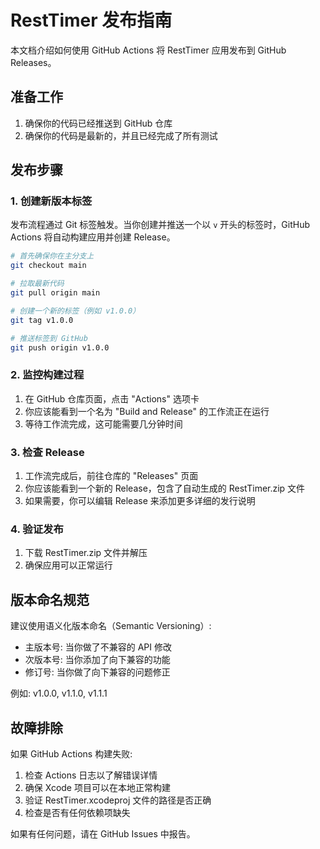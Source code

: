 # RestTimer 发布指南

本文档介绍如何使用 GitHub Actions 将 RestTimer 应用发布到 GitHub Releases。

## 准备工作

1. 确保你的代码已经推送到 GitHub 仓库
2. 确保你的代码是最新的，并且已经完成了所有测试

## 发布步骤

### 1. 创建新版本标签

发布流程通过 Git 标签触发。当你创建并推送一个以 `v` 开头的标签时，GitHub Actions 将自动构建应用并创建 Release。

```bash
# 首先确保你在主分支上
git checkout main

# 拉取最新代码
git pull origin main

# 创建一个新的标签（例如 v1.0.0）
git tag v1.0.0

# 推送标签到 GitHub
git push origin v1.0.0
```

### 2. 监控构建过程

1. 在 GitHub 仓库页面，点击 "Actions" 选项卡
2. 你应该能看到一个名为 "Build and Release" 的工作流正在运行
3. 等待工作流完成，这可能需要几分钟时间

### 3. 检查 Release

1. 工作流完成后，前往仓库的 "Releases" 页面
2. 你应该能看到一个新的 Release，包含了自动生成的 RestTimer.zip 文件
3. 如果需要，你可以编辑 Release 来添加更多详细的发行说明

### 4. 验证发布

1. 下载 RestTimer.zip 文件并解压
2. 确保应用可以正常运行

## 版本命名规范

建议使用语义化版本命名（Semantic Versioning）:

- 主版本号: 当你做了不兼容的 API 修改
- 次版本号: 当你添加了向下兼容的功能
- 修订号: 当你做了向下兼容的问题修正

例如: v1.0.0, v1.1.0, v1.1.1

## 故障排除

如果 GitHub Actions 构建失败:

1. 检查 Actions 日志以了解错误详情
2. 确保 Xcode 项目可以在本地正常构建
3. 验证 RestTimer.xcodeproj 文件的路径是否正确
4. 检查是否有任何依赖项缺失

如果有任何问题，请在 GitHub Issues 中报告。 
